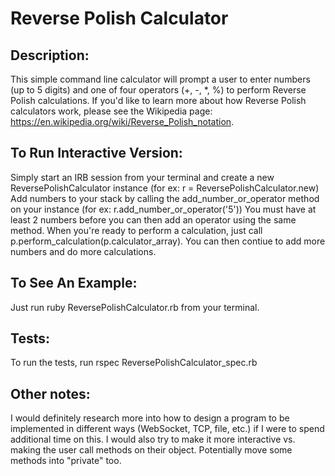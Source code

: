 # Reverse Polish Calculator
## Description: 
This simple command line calculator will prompt a user to enter numbers (up to 5 digits) and one of four operators (+, -, *, %) to perform Reverse Polish calculations.  If you'd like to learn more about how Reverse Polish calculators work, please see the Wikipedia page: https://en.wikipedia.org/wiki/Reverse_Polish_notation. 

## To Run Interactive Version: 
Simply start an IRB session from your terminal and create a new ReversePolishCalculator instance (for ex: r = ReversePolishCalculator.new)
Add numbers to your stack by calling the add_number_or_operator method on your instance (for ex: r.add_number_or_operator('5'))  You must have at least 2 numbers before you can then add an operator using the same method.  When you're ready to perform a calculation, just call p.perform_calculation(p.calculator_array).  You can then contiue to add more numbers and do more calculations.  

## To See An Example:
Just run ruby ReversePolishCalculator.rb from your terminal. 

## Tests:
To run the tests, run rspec ReversePolishCalculator_spec.rb

## Other notes: 
I would definitely research more into how to design a program to be implemented in different ways (WebSocket, TCP, file, etc.) if I were to spend additional time on this.  I would also try to make it more interactive vs. making the user call methods on their object.  Potentially move some methods into "private" too.

